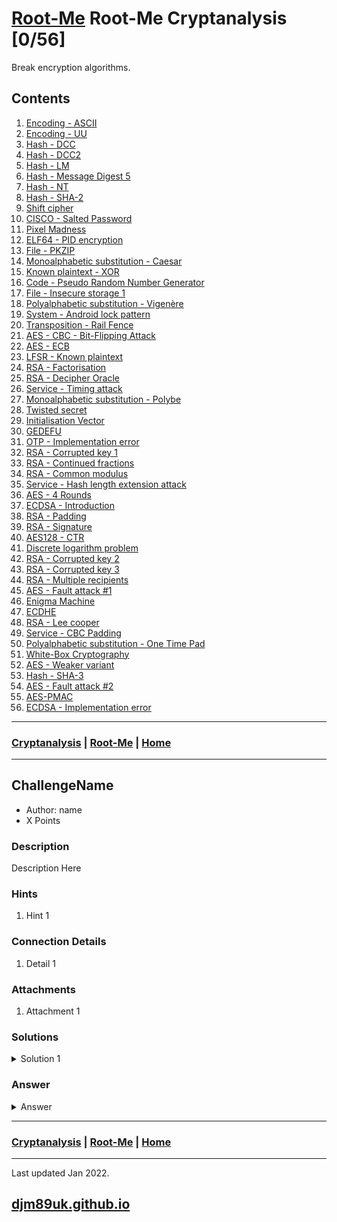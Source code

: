# [Root-Me](./rootme.md) Root-Me Cryptanalysis [0/56]

Break encryption algorithms.

## Contents

1. [Encoding - ASCII](#encoding-ascii)
2. [Encoding - UU](#encoding-uu)
3. [Hash - DCC](#hash-dcc)
4. [Hash - DCC2](#hash-dcc2)
5. [Hash - LM](#hash-lm)
6. [Hash - Message Digest 5](#hash-message-digest-5)
7. [Hash - NT](#hash-nt)
8. [Hash - SHA-2](#hash-sha-2)
9. [Shift cipher](#shift-cipher)
10. [CISCO - Salted Password](#ciscO-salted-password)
11. [Pixel Madness](#pixel-madness)
12. [ELF64 - PID encryption](#elf64-pid-encryption)
13. [File - PKZIP](#file-pkzip)
14. [Monoalphabetic substitution - Caesar](#monoalphabetic-substitution-caesar)
15. [Known plaintext - XOR](#known-plaintext-xOr)
16. [Code - Pseudo Random Number Generator](#code-pseudo-random-number-generator)
17. [File - Insecure storage 1](#file-insecure-storage-1)
18. [Polyalphabetic substitution - Vigenère](#polyalphabetic-substitution-vigenère)
19. [System - Android lock pattern](#system-android-lock-pattern)
20. [Transposition - Rail Fence](#transposition-rail-fence)
21. [AES - CBC - Bit-Flipping Attack](#aes-cbc-bit-flipping-attack)
22. [AES - ECB](#aes-ecb)
23. [LFSR - Known plaintext](#lfsr-known-plaintext)
24. [RSA - Factorisation](#rsa-factorisation)
25. [RSA - Decipher Oracle](#rsa-decipher-pracle)
26. [Service - Timing attack](#service-timing-attack)
27. [Monoalphabetic substitution - Polybe](#monoalphabetic-substitution-polybe)
28. [Twisted secret](#twisted-secret)
29. [Initialisation Vector](#initialisation-vector)
30. [GEDEFU](#gedefu)
31. [OTP - Implementation error](#Otp-implementation-error)
32. [RSA - Corrupted key 1](#rsa-corrupted-key-1)
33. [RSA - Continued fractions](#rsa-continued-fractions)
34. [RSA - Common modulus](#rsa-common-modulus)
35. [Service - Hash length extension attack](#service-hash-length-extension-attack)
36. [AES - 4 Rounds](#aes-4-rounds)
37. [ECDSA - Introduction](#ecdsa-introduction)
38. [RSA - Padding](#rsa-padding)
39. [RSA - Signature](#rsa-signature)
40. [AES128 - CTR](#aes128-ctr)
41. [Discrete logarithm problem](#discrete-logarithm-problem)
42. [RSA - Corrupted key 2](#rsa-corrupted-key-2)
43. [RSA - Corrupted key 3](#rsa-corrupted-key-3)
44. [RSA - Multiple recipients](#rsa-multiple-recipients)
45. [AES - Fault attack #1](#aes-fault-attack-1)
46. [Enigma Machine](#enigma-machine)
47. [ECDHE](#ecdhe)
48. [RSA - Lee cooper](#rsa-lee-cooper)
49. [Service - CBC Padding](#service-cbc-padding)
50. [Polyalphabetic substitution - One Time Pad](#polyalphabetic-substitution-One-time-pad)
51. [White-Box Cryptography](#white-box-cryptography)
52. [AES - Weaker variant](#aes-weaker-variant)
53. [Hash - SHA-3](#hash-sha-3)
54. [AES - Fault attack #2](#aes-fault-attack-2)
55. [AES-PMAC](#aes-pmac)
56. [ECDSA - Implementation error](#ecdsa-implementation-error)


---

### [Cryptanalysis](#contents) | [Root-Me](./rootme.md) | [Home](./index.md)

---

## ChallengeName

- Author: name
- X Points

### Description

Description Here

### Hints

1. Hint 1

### Connection Details

1. Detail 1

### Attachments

1. Attachment 1

### Solutions

<details>

<summary markdown="span">Solution 1</summary>

Detail here

</details>

### Answer

<details>

<summary markdown="span">Answer</summary>

~~~

~~~

</details>

---

### [Cryptanalysis](#contents) | [Root-Me](./rootme.md) | [Home](./index.md)

---

Last updated Jan 2022.

## [djm89uk.github.io](https://djm89uk.github.io)
